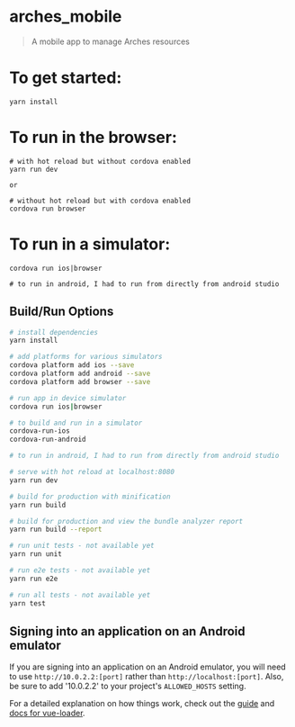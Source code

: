 # arches_mobile

> A mobile app to manage Arches resources

# To get started:

```
yarn install

```

# To run in the browser:
```
# with hot reload but without cordova enabled
yarn run dev

or

# without hot reload but with cordova enabled
cordova run browser

```

# To run in a simulator:
```
cordova run ios|browser

# to run in android, I had to run from directly from android studio

```


## Build/Run Options

``` bash
# install dependencies
yarn install

# add platforms for various simulators
cordova platform add ios --save
cordova platform add android --save
cordova platform add browser --save

# run app in device simulator
cordova run ios|browser

# to build and run in a simulator
cordova-run-ios
cordova-run-android

# to run in android, I had to run from directly from android studio

# serve with hot reload at localhost:8080
yarn run dev

# build for production with minification
yarn run build

# build for production and view the bundle analyzer report
yarn run build --report

# run unit tests - not available yet
yarn run unit

# run e2e tests - not available yet
yarn run e2e

# run all tests - not available yet
yarn test
```

## Signing into an application on an Android emulator

If you are signing into an application on an Android emulator, you will need to use `http://10.0.2.2:[port]` rather than `http://localhost:[port]`. Also, be sure to add '10.0.2.2' to your project's `ALLOWED_HOSTS` setting.  


For a detailed explanation on how things work, check out the [guide](http://vuejs-templates.github.io/webpack/) and [docs for vue-loader](http://vuejs.github.io/vue-loader).
